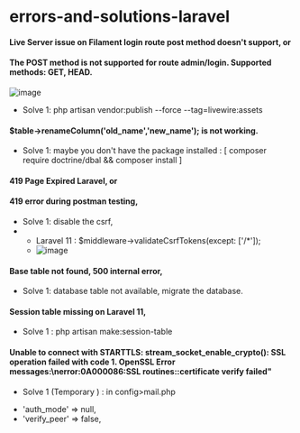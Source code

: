 # errors-and-solutions-laravel


#### Live Server issue on Filament login route post method doesn't support, or 
#### The POST method is not supported for route admin/login. Supported methods: GET, HEAD.

![image](https://github.com/mabdusshakur/errors-and-solutions-laravel/assets/82134930/31710ff2-c6a9-4320-9e7c-c2409a10df7a)

* Solve 1: php artisan vendor:publish --force --tag=livewire:assets



#### $table->renameColumn('old_name','new_name'); is not working.

* Solve 1: maybe you don't have the package installed : [ composer require doctrine/dbal && composer install ]

#### 419 Page Expired Laravel, or
#### 419 error during postman testing,



* Solve 1: disable the csrf,
* * Laravel 11 : $middleware->validateCsrfTokens(except: ['/*']);
  * ![image](https://github.com/user-attachments/assets/3e514d3b-7683-4aa2-bba2-412697c64969)

#### Base table not found, 500 internal error,

* Solve 1: database table not available, migrate the database.

#### Session table missing on Laravel 11,

* Solve 1 : php artisan make:session-table

#### Unable to connect with STARTTLS: stream_socket_enable_crypto(): SSL operation failed with code 1. OpenSSL Error messages:\nerror:0A000086:SSL routines::certificate verify failed"

* Solve 1 (Temporary ) : in config>mail.php
- 'auth_mode'  => null,
- 'verify_peer' => false,
